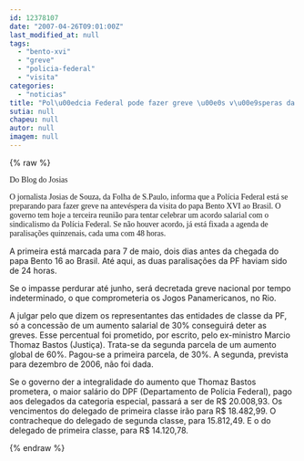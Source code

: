 ```yaml
---
id: 12378107
date: "2007-04-26T09:01:00Z"
last_modified_at: null
tags:
  - "bento-xvi"
  - "greve"
  - "policia-federal"
  - "visita"
categories:
  - "noticias"
title: "Pol\u00edcia Federal pode fazer greve \u00e0s v\u00e9speras da visita de Bento XVI"
sutia: null
chapeu: null
autor: null
imagem: null
---
```

{% raw %}
<p><P><FONT face=Verdana>Do Blog do Josias</FONT></P></p>
<p><P><FONT face=Verdana>O jornalista Josias de Souza, da Folha de S.Paulo, informa que a Polícia Federal está se preparando para fazer greve na antevéspera da visita do papa Bento XVI ao Brasil. O governo tem hoje&nbsp;a terceira reunião para tentar celebrar um acordo salarial com o sindicalismo da Polícia Federal. Se não houver acordo, já está fixada a agenda de paralisações quinzenais, cada uma com 48 horas.</FONT></P></p>
<p><P><SPAN style=\"FONT-SIZE: 10pt; FONT-FAMILY: Verdana; mso-bidi-font-weight: bold; mso-bidi-font-style: italic\">A primeira está marcada para 7 de maio, dois dias antes da chegada do papa Bento 16 ao Brasil. Até aqui, as duas paralisações da PF haviam sido de 24 horas. <SPAN style=\"mso-spacerun: yes\">&nbsp;</SPAN><?xml:namespace prefix = o ns = \"urn:schemas-microsoft-com:office:office\" /><o:p></o:p></SPAN></P></p>
<p><P style=\"mso-line-height-alt: 8.25pt\"><SPAN style=\"FONT-SIZE: 10pt; FONT-FAMILY: Verdana; mso-bidi-font-weight: bold; mso-bidi-font-style: italic\">Se o impasse perdurar até junho, será decretada greve nacional por tempo indeterminado, o que comprometeria os Jogos&nbsp;Panamericanos, no Rio.<o:p></o:p></SPAN></P></p>
<p><P style=\"mso-line-height-alt: 8.25pt\"><SPAN style=\"FONT-SIZE: 10pt; FONT-FAMILY: Verdana; mso-bidi-font-weight: bold; mso-bidi-font-style: italic\">A julgar pelo que dizem os representantes das entidades de classe da PF, só a concessão de um aumento salarial de 30% conseguirá deter as greves. Esse percentual foi&nbsp;p</SPAN><SPAN style=\"FONT-SIZE: 10pt; FONT-FAMILY: Verdana; mso-bidi-font-weight: bold; mso-bidi-font-style: italic\">rometido, por escrito, pelo ex-ministro Marcio Thomaz Bastos (Justiça). Trata-se da segunda parcela de um aumento global de 60%. Pagou-se a primeira parcela, de 30%. A segunda, prevista para dezembro de 2006, não foi dada.<o:p></o:p></SPAN></P></p>
<p><P style=\"mso-line-height-alt: 8.25pt\"><SPAN style=\"FONT-SIZE: 10pt; FONT-FAMILY: Verdana; mso-bidi-font-weight: bold; mso-bidi-font-style: italic\">Se o governo der a integralidade do aumento que Thomaz Bastos prometera, o maior salário do DPF (Departamento de Polícia Federal), pago aos delegados da categoria especial, passará a ser de&nbsp;R$ 20.008,93. </SPAN><SPAN style=\"FONT-SIZE: 10pt; FONT-FAMILY: Verdana; mso-bidi-font-weight: bold; mso-bidi-font-style: italic\">Os vencimentos do delegado de primeira classe irão&nbsp;para R$ 18.482,99. O contracheque do delegado de segunda classe, para&nbsp;15.812,49. E o do delegado de primeira classe,&nbsp;para R$ 14.120,78.</SPAN></P> </p>
{% endraw %}